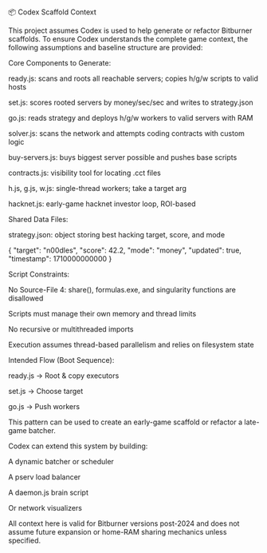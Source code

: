 📦 Codex Scaffold Context

This project assumes Codex is used to help generate or refactor Bitburner scaffolds. To ensure Codex understands the complete game context, the following assumptions and baseline structure are provided:

Core Components to Generate:

ready.js: scans and roots all reachable servers; copies h/g/w scripts to valid hosts

set.js: scores rooted servers by money/sec/sec and writes to strategy.json

go.js: reads strategy and deploys h/g/w workers to valid servers with RAM

solver.js: scans the network and attempts coding contracts with custom logic

buy-servers.js: buys biggest server possible and pushes base scripts

contracts.js: visibility tool for locating .cct files

h.js, g.js, w.js: single-thread workers; take a target arg

hacknet.js: early-game hacknet investor loop, ROI-based

Shared Data Files:

strategy.json: object storing best hacking target, score, and mode

{
  "target": "n00dles",
  "score": 42.2,
  "mode": "money",
  "updated": true,
  "timestamp": 1710000000000
}

Script Constraints:

No Source-File 4: share(), formulas.exe, and singularity functions are disallowed

Scripts must manage their own memory and thread limits

No recursive or multithreaded imports

Execution assumes thread-based parallelism and relies on filesystem state

Intended Flow (Boot Sequence):

ready.js → Root & copy executors

set.js → Choose target

go.js → Push workers

This pattern can be used to create an early-game scaffold or refactor a late-game batcher.

Codex can extend this system by building:

A dynamic batcher or scheduler

A pserv load balancer

A daemon.js brain script

Or network visualizers

All context here is valid for Bitburner versions post-2024 and does not assume future expansion or home-RAM sharing mechanics unless specified.

